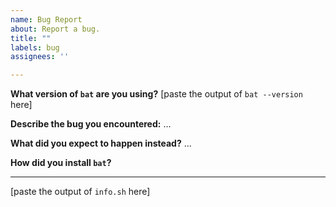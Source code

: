 ```yaml
---
name: Bug Report
about: Report a bug.
title: ""
labels: bug
assignees: ''

---
```


<!--
Hey there, thanks for creating an issue!

In order to reproduce your issue, we might need to know a little bit more about the environment
which you're running `bat` on.

If you're on Linux or MacOS:
  Please run the script at https://github.com/sharkdp/bat/blob/master/diagnostics/info.sh and
  paste the output at the bottom of the bug report.

If you're on Windows:
  Please tell us about your Windows Version (e.g. "Windows 10 1908") at the
  bottom of the bug report.
-->

**What version of `bat` are you using?**
[paste the output of `bat --version` here]

**Describe the bug you encountered:**
...

**What did you expect to happen instead?**
...

**How did you install `bat`?**
<!-- apt-get, homebrew, GitHub release, etc. -->

---

[paste the output of `info.sh` here]
